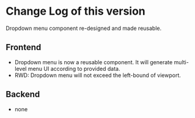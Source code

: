 # Change Log of this version

Dropdown menu component re-designed and made reusable.

## Frontend

- Dropdown menu is now a reusable component. It will generate multi-level menu UI according to provided data.
- RWD: Dropdown menu will not exceed the left-bound of viewport.

## Backend

- none
